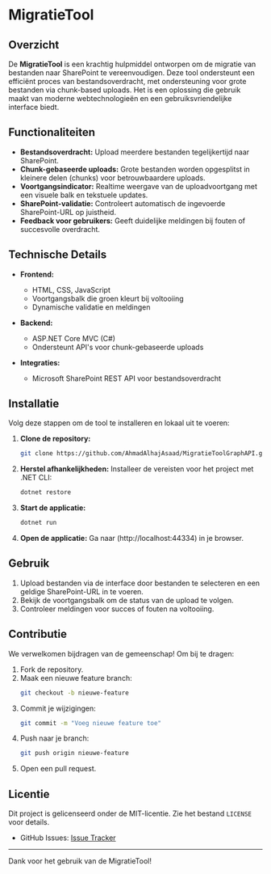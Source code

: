 # MigratieTool

## Overzicht
De **MigratieTool** is een krachtig hulpmiddel ontworpen om de migratie van bestanden naar SharePoint te vereenvoudigen. Deze tool ondersteunt een efficiënt proces van bestandsoverdracht, met ondersteuning voor grote bestanden via chunk-based uploads. Het is een oplossing die gebruik maakt van moderne webtechnologieën en een gebruiksvriendelijke interface biedt.

## Functionaliteiten

- **Bestandsoverdracht:** Upload meerdere bestanden tegelijkertijd naar SharePoint.
- **Chunk-gebaseerde uploads:** Grote bestanden worden opgesplitst in kleinere delen (chunks) voor betrouwbaardere uploads.
- **Voortgangsindicator:** Realtime weergave van de uploadvoortgang met een visuele balk en tekstuele updates.
- **SharePoint-validatie:** Controleert automatisch de ingevoerde SharePoint-URL op juistheid.
- **Feedback voor gebruikers:** Geeft duidelijke meldingen bij fouten of succesvolle overdracht.

## Technische Details

- **Frontend:** 
  - HTML, CSS, JavaScript
  - Voortgangsbalk die groen kleurt bij voltooiing
  - Dynamische validatie en meldingen

- **Backend:**
  - ASP.NET Core MVC (C#)
  - Ondersteunt API's voor chunk-gebaseerde uploads

- **Integraties:**
  - Microsoft SharePoint REST API voor bestandsoverdracht

## Installatie

Volg deze stappen om de tool te installeren en lokaal uit te voeren:

1. **Clone de repository:**
   ```bash
   git clone https://github.com/AhmadAlhajAsaad/MigratieToolGraphAPI.git
   ```


2. **Herstel afhankelijkheden:**
   Installeer de vereisten voor het project met .NET CLI:
   ```bash
   dotnet restore
   ```

3. **Start de applicatie:**
   ```bash
   dotnet run
   ```

4. **Open de applicatie:**
   Ga naar (http://localhost:44334) in je browser.

## Gebruik

1. Upload bestanden via de interface door bestanden te selecteren en een geldige SharePoint-URL in te voeren.
2. Bekijk de voortgangsbalk om de status van de upload te volgen.
3. Controleer meldingen voor succes of fouten na voltooiing.

## Contributie

We verwelkomen bijdragen van de gemeenschap! Om bij te dragen:

1. Fork de repository.
2. Maak een nieuwe feature branch:
   ```bash
   git checkout -b nieuwe-feature
   ```
3. Commit je wijzigingen:
   ```bash
   git commit -m "Voeg nieuwe feature toe"
   ```
4. Push naar je branch:
   ```bash
   git push origin nieuwe-feature
   ```
5. Open een pull request.

## Licentie

Dit project is gelicenseerd onder de MIT-licentie. Zie het bestand `LICENSE` voor details.


- GitHub Issues: [Issue Tracker](https://github.com/jouwgebruikersnaam/migratietool/issues)

---
Dank voor het gebruik van de MigratieTool!
